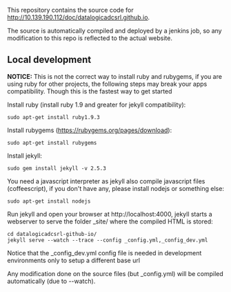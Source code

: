 This repository contains the source code for
http://10.139.190.112/doc/datalogicadcsrl.github.io.

The source is automatically compiled
and deployed by a jenkins job, so any modification to this repo is
reflected to the actual website.

## Local development

__NOTICE:__ This is not the correct way to install ruby and rubygems, if you are using
ruby for other projects, the following steps may break your apps compatibility. Though
this is the fastest way to get started

Install ruby (install ruby 1.9 and greater for jekyll compatibility):

```
sudo apt-get install ruby1.9.3
```

Install rubygems (https://rubygems.org/pages/download):

```
sudo apt-get install rubygems
```

Install jekyll:
```
sudo gem install jekyll -v 2.5.3
```
You need a javascript interpreter as jekyll also compile javascript files (coffeescript),
if you don't have any, please install nodejs or something else:
```
sudo apt-get install nodejs
```

Run jekyll and open your browser at http://localhost:4000, jekyll starts a webserver
to serve the folder \_site/ where the compiled HTML is stored:

```
cd datalogicadcsrl-github-io/
jekyll serve --watch --trace --config _config.yml,_config_dev.yml
```

Notice that the \_config\_dev.yml config file is needed in development environments only
to setup a different base url

Any modification done on the source files (but \_config.yml) will be compiled
automatically (due to --watch).
